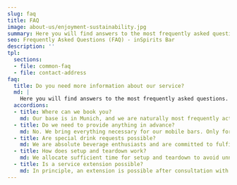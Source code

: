 ```yaml
---
slug: faq
title: FAQ
image: about-us/enjoyment-sustainability.jpg
summary: Here you will find answers to the most frequently asked questions. If your issue is not listed, don't worry! Our team is always here for you…
seo: Frequently Asked Questions (FAQ) - inSpirits Bar
description: ''
tpl:
  sections:
  - file: common-faq
  - file: contact-address
faq:
  title: Do you need more information about our service?
  md: |
    Here you will find answers to the most frequently asked questions. If your issue is not listed, don't worry! Our team is always here for you. [Just get in touch with us](/en/contact/) - we are happy to assist you.
  accordions:
  - title: Where can we book you?
    md: Our base is in Munich, and we are naturally most frequently active in the region. Thanks to our mobile bars, we also regularly travel throughout Germany for our loyal customers. Just get in touch!
  - title: Do we need to provide anything in advance?
    md: No. We bring everything necessary for our mobile bars. Only for our coffee bars do we require a power connection. For trade fair events, we kindly request the provision of entrance tickets for our staff.
  - title: Are special drink requests possible?
    md: We are absolute beverage enthusiasts and are committed to fulfilling your individual wishes. Please share your ideas with us!
  - title: How does setup and teardown work?
    md: We allocate sufficient time for setup and teardown to avoid unnecessary stress for both ourselves and the host on the day of the event. Typically, teardown takes place immediately after the event ends. Of course, individual arrangements can be made in advance.
  - title: Is a service extension possible?
    md: In principle, an extension is possible after consultation with our staff (Barista- Barkeeper- Service) on site. As we are often very busy, which sometimes leads to high workloads, we cannot always guarantee extensions late into the night - especially with originally early event end times (e.g., 10:00 PM). However, we always strive to find a suitable solution together with the event organizer. Open communication during the event has always proven effective.
---
```


